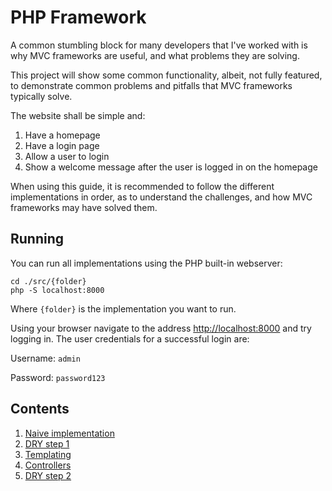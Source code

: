 # PHP Framework

A common stumbling block for many developers that I've worked with
is why MVC frameworks are useful, and what problems they are solving.

This project will show some common functionality, albeit, not fully
featured, to demonstrate common problems and pitfalls that MVC 
frameworks typically solve.

The website shall be simple and:

1. Have a homepage
2. Have a login page
3. Allow a user to login
4. Show a welcome message after the user is logged in on the homepage

When using this guide, it is recommended to follow the different
implementations in order, as to understand the challenges, and how MVC
frameworks may have solved them.

## Running

You can run all implementations using the PHP built-in webserver:

```shell
cd ./src/{folder}
php -S localhost:8000
```

Where `{folder}` is the implementation you want to run.

Using your browser navigate to the address
[http://localhost:8000](http://localhost:8000) and try logging in. The
user credentials for a successful login are:

Username: `admin`

Password: `password123`

## Contents

1. [Naive implementation](./src/naive/naive-implementation.md)
2. [DRY step 1](./src/dry-step-1/dry-step-1.md)
3. [Templating](./src/templating/templating.md)
4. [Controllers](./src/controllers/controllers.md)
5. [DRY step 2](src/dry_step_2/dry-step-2.md)
